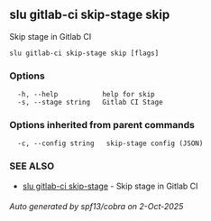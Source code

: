 ## slu gitlab-ci skip-stage skip

Skip stage in Gitlab CI

```
slu gitlab-ci skip-stage skip [flags]
```

### Options

```
  -h, --help           help for skip
  -s, --stage string   Gitlab CI Stage
```

### Options inherited from parent commands

```
  -c, --config string   skip-stage config (JSON)
```

### SEE ALSO

* [slu gitlab-ci skip-stage](slu_gitlab-ci_skip-stage.md)	 - Skip stage in Gitlab CI

###### Auto generated by spf13/cobra on 2-Oct-2025
